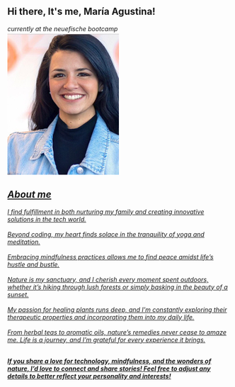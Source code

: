 <h2> Hi there, It's me, María Agustina! </h2>
<p><em> currently at the neuefische bootcamp <a href="https://neuefische.com </br>
</em></p>


> I'm curious, enthusiastic and student most of the time, like the rest of the time to write code, especially in Javascript. 

<div align="center">
  <img width="50%" src="https://github.com/agustina-bonesso/agustina-bonesso/blob/main/IMG_3012.jpeg" alt="cover"/>
</div>



## About me

I find fulfillment in both nurturing my family and creating innovative solutions in the tech world. 
<br /><br />
Beyond coding, my heart finds solace in the tranquility of yoga and meditation.
<br /><br />
Embracing mindfulness practices allows me to find peace amidst life’s hustle and bustle.
<br /><br />
Nature is my sanctuary, and I cherish every moment spent outdoors, whether it’s hiking through lush forests or simply basking in the beauty of a sunset. 
<br /><br />
My passion for healing plants runs deep, and I’m constantly exploring their therapeutic properties and incorporating them into my daily life. 
<br /><br />
From herbal teas to aromatic oils, nature’s remedies never cease to amaze me. Life is a journey, and I’m grateful for every experience it brings. 
<br /><br />

**_If you share a love for technology, mindfulness, and the wonders of nature,
I’d love to connect and share stories! Feel free to adjust any details to better reflect your personality and interests!_**





